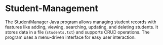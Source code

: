 # Student-Management
The StudentManager Java program allows managing student records with features like adding, viewing, searching, updating, and deleting students. It stores data in a file (`students.txt`) and supports CRUD operations. The program uses a menu-driven interface for easy user interaction.
